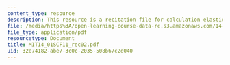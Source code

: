 ```yaml
---
content_type: resource
description: This resource is a recitation file for calculation elasticities.
file: /media/https%3A/open-learning-course-data-rc.s3.amazonaws.com/14-01sc-principles-of-microeconomics-fall-2011/32e74182abe73c0c2035508b67c2d040_MIT14_01SCF11_rec02.pdf
file_type: application/pdf
resourcetype: Document
title: MIT14_01SCF11_rec02.pdf
uid: 32e74182-abe7-3c0c-2035-508b67c2d040
---
```

